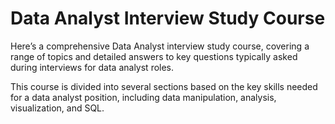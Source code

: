 # Data Analyst Interview Study Course
Here’s a comprehensive Data Analyst interview study course, covering a range of topics and detailed answers to key questions typically asked during interviews for data analyst roles. 

This course is divided into several sections based on the key skills needed for a data analyst position, including data manipulation, analysis, visualization, and SQL.
